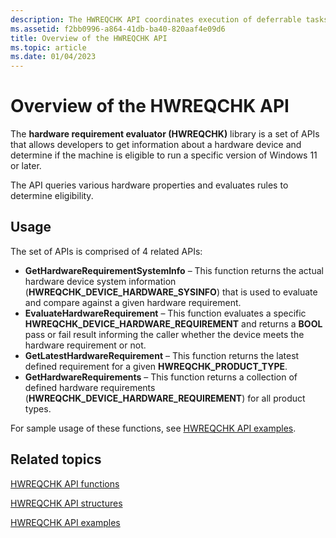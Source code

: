 ```yaml
---
description: The HWREQCHK API coordinates execution of deferrable tasks, called activities, on a Windows system.
ms.assetid: f2bb0996-a864-41db-ba40-820aaf4e09d6
title: Overview of the HWREQCHK API
ms.topic: article
ms.date: 01/04/2023
---
```


# Overview of the HWREQCHK API

The **hardware requirement evaluator (HWREQCHK)** library is a set of APIs that allows developers to get information about a hardware device and determine if the machine is eligible to run a specific version of Windows 11 or later.

The API queries various hardware properties and evaluates rules to determine eligibility.

## Usage

The set of APIs is comprised of 4 related APIs:

- **GetHardwareRequirementSystemInfo** – This function returns the actual hardware device system information (**HWREQCHK_DEVICE_HARDWARE_SYSINFO**) that is used to evaluate and compare against a given hardware requirement.
- **EvaluateHardwareRequirement** – This function evaluates a specific **HWREQCHK_DEVICE_HARDWARE_REQUIREMENT** and returns a **BOOL** pass or fail result informing the caller whether the device meets the hardware requirement or not.
- **GetLatestHardwareRequirement** – This function returns the latest defined requirement for a given **HWREQCHK_PRODUCT_TYPE**.
- **GetHardwareRequirements** – This function returns a collection of defined hardware requirements (**HWREQCHK_DEVICE_HARDWARE_REQUIREMENT**) for all product types.

For sample usage of these functions, see [HWREQCHK API examples](hwreqchk-examples.md).

## Related topics

[HWREQCHK API functions](hwreqchk-api-functions.md)

[HWREQCHK API structures](hwreqchk-api-structures.md)

[HWREQCHK API examples](hwreqchk-examples.md)
